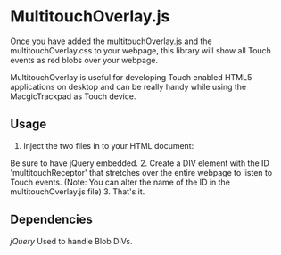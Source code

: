 # MultitouchOverlay.js

Once you have added the multitouchOverlay.js and the multitouchOverlay.css to your webpage, this library will show all Touch events as red blobs over your webpage.

MultitouchOverlay is useful for developing Touch enabled HTML5 applications on desktop and can be really handy while using the MacgicTrackpad as Touch device.

## Usage
1. Inject the two files in to your HTML document:
	<script type="text/javascript" src="multitouchOverlay.js"></script>
	<link rel="stylesheet" href="multitouchOverlay.ss" type="text/css">
Be sure to have jQuery embedded.
2. Create a DIV element with the ID 'multitouchReceptor' that stretches over the entire webpage to listen to Touch events. (Note: You can alter the name of the ID in the multitouchOverlay.js file)
3. That's it.

## Dependencies
*jQuery*
Used to handle Blob DIVs.
